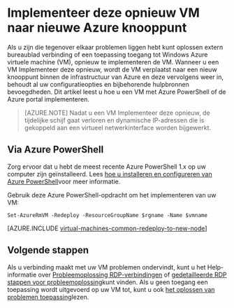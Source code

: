 <properties 
    pageTitle="Implementeer deze opnieuw Windows virtuele machines | Microsoft Azure" 
    description="Wordt beschreven hoe implementeer deze opnieuw Windows virtuele machines om RDP verbindingsproblemen te verhelpen." 
    services="virtual-machines-windows" 
    documentationCenter="virtual-machines" 
    authors="iainfoulds" 
    manager="timlt"
    tags="azure-resource-manager,top-support-issue" 
/>
    

<tags 
    ms.service="virtual-machines-windows" 
    ms.devlang="na" 
    ms.topic="support-article" 
    ms.tgt_pltfrm="vm-windows"
    ms.workload="infrastructure" 
    ms.date="09/19/2016" 
    ms.author="iainfou" 
/>


# <a name="redeploy-virtual-machine-to-new-azure-node"></a>Implementeer deze opnieuw VM naar nieuwe Azure knooppunt

Als u zijn die tegenover elkaar problemen liggen hebt kunt oplossen extern bureaublad verbinding of een toepassing toegang tot Windows Azure virtuele machine (VM), opnieuw te implementeren de VM. Wanneer u een VM Implementeer deze opnieuw, wordt de VM verplaatst naar een nieuw knooppunt binnen de infrastructuur van Azure en deze vervolgens weer in, behoudt al uw configuratieopties en bijbehorende hulpbronnen bevoegdheden. Dit artikel leest u hoe u een VM met Azure PowerShell of de Azure portal implementeren.

> [AZURE.NOTE] Nadat u een VM Implementeer deze opnieuw, de tijdelijke schijf gaat verloren en dynamische IP-adressen die is gekoppeld aan een virtueel netwerkinterface worden bijgewerkt. 

## <a name="using-azure-powershell"></a>Via Azure PowerShell

Zorg ervoor dat u hebt de meest recente Azure PowerShell 1.x op uw computer zijn geïnstalleerd. Lees [hoe u installeren en configureren van Azure PowerShell](../powershell-install-configure.md)voor meer informatie.

Gebruik deze Azure PowerShell-opdracht om het implementeren van uw VM:

    Set-AzureRmVM -Redeploy -ResourceGroupName $rgname -Name $vmname 


[AZURE.INCLUDE [virtual-machines-common-redeploy-to-new-node](../../includes/virtual-machines-common-redeploy-to-new-node.md)]


## <a name="next-steps"></a>Volgende stappen
Als u verbinding maakt met uw VM problemen ondervindt, kunt u het Help-informatie over [Probleemoplossing RDP-verbindingen](virtual-machines-windows-troubleshoot-rdp-connection.md) of [gedetailleerde RDP stappen voor probleemoplossing](virtual-machines-windows-detailed-troubleshoot-rdp.md)kunt vinden. Als u geen toegang een toepassing wordt uitgevoerd op uw VM tot, kunt u ook [het oplossen van problemen toepassing](virtual-machines-windows-troubleshoot-app-connection.md)lezen.